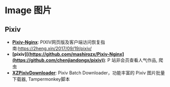 # Image 图片

## Pixiv 

- **[Pixiv-Nginx](https://github.com/mashirozx/Pixiv-Nginx)**: PIXIV网页版及客户端访问恢复指南:https://2heng.xin/2017/09/19/pixiv/
- **[pixiv][(https://github.com/mashirozx/Pixiv-Nginx](https://github.com/chenjiandongx/pixiv))**: P 站非会员查看人气作品, 爬虫
- **[XZPixivDownloader](https://github.com/xuejianxianzun/XZPixivDownloader)**: Pixiv Batch Downloader，功能丰富的 Pixiv 图片批量下载器, Tampermonkey脚本
